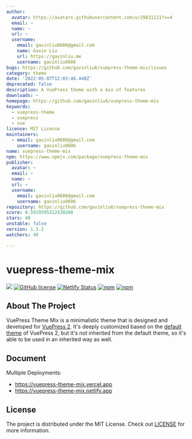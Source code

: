 ```yaml
---
author:
  avatar: https://avatars.githubusercontent.com/u/29831211?v=4
  email: ~
  name: ~
  url: ~
  username:
    email: gavinliu0606@gmail.com
    name: Gavin Liu
    url: https://gavinliu.me
    username: gavinliu0606
bugs: https://github.com/gavinliu6/vuepress-theme-mix/issues
category: theme
date: '2022-05-07T12:03:46.448Z'
deprecated: false
description: A VuePress theme with a mix of features
downloads: ~
homepage: https://github.com/gavinliu6/vuepress-theme-mix
keywords:
  - vuepress-theme
  - vuepress
  - vue
license: MIT License
maintainers:
  - email: gavinliu0606@gmail.com
    username: gavinliu0606
name: vuepress-theme-mix
npm: https://www.npmjs.com/package/vuepress-theme-mix
publisher:
  avatar: ~
  email: ~
  name: ~
  url: ~
  username:
    email: gavinliu0606@gmail.com
    username: gavinliu0606
repository: https://github.com/gavinliu6/vuepress-theme-mix
score: 0.5919395312430268
stars: 40
unstable: false
version: 1.3.2
watchers: 40

---
```


# vuepress-theme-mix

[![](https://img.shields.io/badge/vuepress-next-blue)](https://v2.vuepress.vuejs.org)
[![GitHub license](https://img.shields.io/github/license/gavinliu6/vuepress-theme-mix)](https://github.com/gavinliu6/vuepress-theme-mix)
[![Netlify Status](https://api.netlify.com/api/v1/badges/1c7f6ca5-685b-463c-ab12-66b4d89c2eb7/deploy-status)](https://app.netlify.com/sites/vuepress-theme-mix/deploys)
[![npm](https://badgen.net/npm/v/vuepress-theme-mix/latest)](https://www.npmjs.com/package/vuepress-theme-mix)
[![npm](https://img.shields.io/npm/dt/vuepress-theme-mix)](https://www.npmjs.com/package/vuepress-theme-mix)

## About The Project

VuePress Theme Mix is a minimalistic theme that is designed and developed for [VuePress 2](https://v2.vuepress.vuejs.org/). It's deeply customized based on the [default theme](https://github.com/vuepress/vuepress-next/tree/main/packages/@vuepress/theme-default) of VuePress 2, but it's not inherited from the default theme, so it's able to be used in an inherited way as well.

## Document

Multiple Deployments:

- https://vuepress-theme-mix.vercel.app
- https://vuepress-theme-mix.netlify.app

## License

The project is distributed under the MIT License. Check out [LICENSE](https://github.com/vuepress/vuepress-theme-mix/blob/main/LICENSE) for more information.
